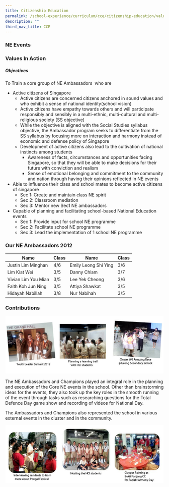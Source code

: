 ```yaml
---
title: Citizenship Education
permalink: /school-experience/curriculum/cce/citizenship-education/values-in-action/
description: ""
third_nav_title: CCE
---
```

### **NE Events**





### **Values In Action**

##### Objectives

To Train a core group of NE Ambassadors  who are

*   Active citizens of Singapore
    *   Active citizens are concerned citizens anchored in sound values and who exhibit a sense of national identity(school vision)
    *   Active citizens have empathy towards others and will participate responsibly and sensibly in a multi-ethnic, multi-cultural and multi-religious society (SS objective)
    *   While the objective is aligned with the Social Studies syllabus objective, the Ambassador program seeks to differentiate from the SS syllabus by focusing more on interaction and harmony instead of economic and defense policy of Singapore
    *   Development of active citizens also lead to the cultivation of national instincts among students
        *   Awareness of facts, circumstances and opportunities facing Singapore, so that they will be able to make decisions for their future with conviction and realism
        *   Sense of emotional belonging and commitment to the community and nation through having their opinions reflected in NE events
*   Able to influence their class and school mates to become active citizens of singapore
    *   Sec 1: Create and maintain class NE spirit
    *   Sec 2: Classroom mediation
    *   Sec 3: Mentor new Sec1 NE ambassadors
*   Capable of planning and facilitating school-based National Education events
    *   Sec 1: Provide input for school NE programme
    *   Sec 2: Facilitate school NE programme
    *   Sec 3: Lead the implementation of 1 school NE programme

### Our NE Ambassadors 2012



| Name 	| Class 	| Name 	| Class 	|
|---	|---	|---	|---	|
| Justin Lim Minghan 	|  4/6 	|  Emily Leong Shi Ying 	| 3/6 	|
| Lim Kiat Wei 	|  3/5 	|  Danny Chiam 	| 3/7 	|
| Vivian Lim You Mian 	|  3/5 	|  Lee Yek Cheong 	| 3/6 	|
| Faith Koh Jun Ning 	|  3/5 	|  Attiya Shawkat 	| 3/5 	|
| Hidayah Nabillah 	|  3/8 	|  Nur Nabihah 	| 3/5 	|


### Contributions

![](/images/2012_NE_Ambassadors_and_Champions_1.jpg)

The NE Ambassadors and Champions played an integral role in the planning and execution of the Core NE events in the school. Other than brainstorming ideas for the events, they also took up the key roles in the smooth running of the event through tasks such as researching questions for the Total Defence Day game show and recording of videos for National Day.

The Ambassadors and Champions also represented the school in various external events in the cluster and in the community.

![](/images/2012_NE_Ambassadors_and_Champions_2.jpg)